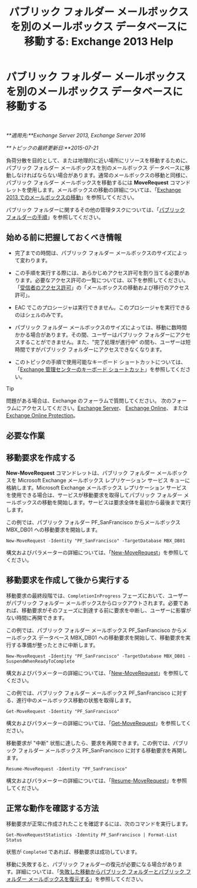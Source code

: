 ﻿---
title: 'パブリック フォルダー メールボックスを別のメールボックス データベースに移動する: Exchange 2013 Help'
TOCTitle: パブリック フォルダー メールボックスを別のメールボックス データベースに移動する
ms:assetid: 67601d45-4824-4ae6-9a7e-b645ec3af4d3
ms:mtpsurl: https://technet.microsoft.com/ja-jp/library/JJ906434(v=EXCHG.150)
ms:contentKeyID: 51407538
ms.date: 04/24/2018
mtps_version: v=EXCHG.150
ms.translationtype: HT
---

# パブリック フォルダー メールボックスを別のメールボックス データベースに移動する

 

_**適用先:**Exchange Server 2013, Exchange Server 2016_

_**トピックの最終更新日:**2015-07-21_

負荷分散を目的として、または地理的に近い場所にリソースを移動するために、パブリック フォルダー メールボックスを別のメールボックス データベースに移動しなければならない場合があります。通常のメールボックスの移動と同様に、パブリック フォルダー メールボックスを移動するには **MoveRequest** コマンドレットを使用します。メールボックスの移動の詳細については、「[Exchange 2013 でのメールボックスの移動](mailbox-moves-in-exchange-2013-exchange-2013-help.md)」を参照してください。

パブリック フォルダーに関するその他の管理タスクについては、「[パブリック フォルダーの手順](public-folder-procedures-exchange-2013-help.md)」を参照してください。

## 始める前に把握しておくべき情報

  - 完了までの時間は、パブリック フォルダー メールボックスのサイズによって変わります。

  - この手順を実行する際には、あらかじめアクセス許可を割り当てる必要があります。必要なアクセス許可の一覧については、以下を参照してください。「[受信者のアクセス許可](recipients-permissions-exchange-2013-help.md)」の「メールボックスの移動および移行のアクセス許可」。

  - EAC でこのプロシージャは実行できません。このプロシージャを実行できるのはシェルのみです。

  - パブリック フォルダー メールボックスのサイズによっては、移動に数時間かかる場合があります。その間、ユーザーはパブリック フォルダーにアクセスすることができません。また、"完了処理が進行中" の間も、ユーザーは短時間ですがパブリック フォルダーにアクセスできなくなります。

  - このトピックの手順で使用可能なキーボード ショートカットについては、「[Exchange 管理センターのキーボード ショートカット](keyboard-shortcuts-in-the-exchange-admin-center-exchange-online-protection-help.md)」を参照してください。


> [!TIP]
> 問題がある場合は、Exchange のフォーラムで質問してください。 次のフォーラムにアクセスしてください。<A href="https://go.microsoft.com/fwlink/p/?linkid=60612">Exchange Server</A>、 <A href="https://go.microsoft.com/fwlink/p/?linkid=267542">Exchange Online</A>、 または <A href="https://go.microsoft.com/fwlink/p/?linkid=285351">Exchange Online Protection</A>。



## 必要な作業

## 移動要求を作成する

**New-MoveRequest** コマンドレットは、パブリック フォルダー メールボックスを Microsoft Exchange メールボックス レプリケーション サービス キューに格納します。Microsoft Exchange メールボックス レプリケーション サービスを使用できる場合は、サービスが移動要求を取得してパブリック フォルダー メールボックスの移動を開始します。サービスは要求全体を最初から最後まで実行します。

この例では、パブリック フォルダー PF\_SanFrancisco からメールボックス MBX\_DB01 への移動要求を開始します。

    New-MoveRequest -Identity "PF_SanFrancisco" -TargetDatabase MBX_DB01

構文およびパラメーターの詳細については、「[New-MoveRequest](https://technet.microsoft.com/ja-jp/library/dd351123\(v=exchg.150\))」を参照してください。

## 移動要求を作成して後から実行する

移動要求の最終段階では、`CompletionInProgress` フェーズにおいて、ユーザーがパブリック フォルダー メールボックスからロックアウトされます。必要であれば、移動要求がそのフェーズに到達する前に要求を中断し、ユーザーに影響がない時間に再開できます。

この例では、パブリック フォルダー メールボックス PF\_SanFrancisco からメールボックス データベース MBX\_DB01 への移動要求を開始して、移動要求を実行する準備が整ったときに中断します。

    New-MoveRequest -Identity "PF_SanFrancisco" -TargetDatabase MBX_DB01 -SuspendWhenReadyToComplete

構文およびパラメーターの詳細については、「[New-MoveRequest](https://technet.microsoft.com/ja-jp/library/dd351123\(v=exchg.150\))」を参照してください。

この例では、パブリック フォルダー メールボックス PF\_SanFrancisco に対する、進行中のメールボックス移動の状態を取得します。

    Get-MoveRequest -Identity "PF_SanFrancisco"

構文およびパラメーターの詳細については、「[Get-MoveRequest](https://technet.microsoft.com/ja-jp/library/dd335227\(v=exchg.150\))」を参照してください。

移動要求が "中断" 状態に達したら、要求を再開できます。この例では、パブリック フォルダー メールボックス PF\_SanFrancisco に対する移動要求を再開します。

    Resume-MoveRequest -Identity "PF_SanFrancisco"

構文およびパラメーターの詳細については、「[Resume-MoveRequest](https://technet.microsoft.com/ja-jp/library/ee332320\(v=exchg.150\))」を参照してください。

## 正常な動作を確認する方法

移動要求が正常に作成されたことを確認するには、次のコマンドを実行します。

    Get-MoveRequestStatistics -Identity PF_SanFrancisco | Format-List Status

状態が `Completed` であれば、移動要求は成功しています。

移動に失敗すると、パブリック フォルダーの復元が必要になる場合があります。詳細については、「[失敗した移動からパブリック フォルダーとパブリック フォルダー メールボックスを復元する](restore-public-folders-and-public-folder-mailboxes-from-failed-moves-exchange-2013-help.md)」を参照してください。

